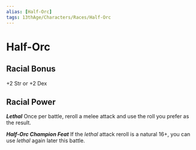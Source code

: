 ```yaml
---
alias: [Half-Orc]
tags: 13thAge/Characters/Races/Half-Orc
---
```

# Half-Orc

## Racial Bonus

+2 Str or +2 Dex

## Racial Power

*__Lethal__*
Once per battle, reroll a melee attack and use the roll you prefer as the result.

*__Half-Orc Champion Feat__*
If the *lethal* attack reroll is a natural 16+, you can use *lethal* again later this battle.
